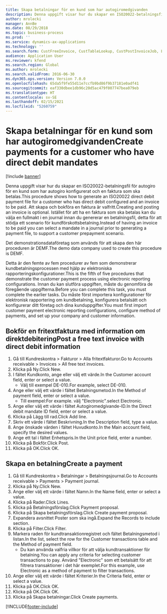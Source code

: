 ```yaml
---
title: Skapa betalningar för en kund som har autogiromedgivanden
description: Denna uppgift visar hur du skapar en ISO20022-betalningsfil för autogiro för en kund som har autogiro konfigurerat och en faktura som ska betalas.
author: mrolecki
manager: AnnBe
ms.date: 08/29/2018
ms.topic: business-process
ms.prod: ''
ms.service: dynamics-ax-applications
ms.technology: ''
ms.search.form: CustFreeInvoice, CustTableLookup, CustPostInvoiceJob, LedgerJournalTable, LedgerJournalTransCustPaym, SysQueryForm, CustPaymProposalEdit, BankAccountTableLookUp
audience: Application User
ms.reviewer: kfend
ms.search.region: Global
ms.author: mrolecki
ms.search.validFrom: 2016-06-30
ms.dyn365.ops.version: Version 7.0.0
ms.openlocfilehash: 65da5f9fe55d11e7ccfb9bd86f9b37181e0adf41
ms.sourcegitcommit: eaf330dbee1db96c20d5ac479f007747bea079eb
ms.translationtype: HT
ms.contentlocale: sv-SE
ms.lasthandoff: 02/15/2021
ms.locfileid: "5260759"
---
```

# <a name="create-payments-for-a-customer-who-have-direct-debit-mandates"></a><span data-ttu-id="0ce8c-103">Skapa betalningar för en kund som har autogiromedgivanden</span><span class="sxs-lookup"><span data-stu-id="0ce8c-103">Create payments for a customer who have direct debit mandates</span></span>

[!include [banner](../../includes/banner.md)]

<span data-ttu-id="0ce8c-104">Denna uppgift visar hur du skapar en ISO20022-betalningsfil för autogiro för en kund som har autogiro konfigurerat och en faktura som ska betalas.</span><span class="sxs-lookup"><span data-stu-id="0ce8c-104">This procedure shows how to generate an ISO20022 direct debit payment file for a customer who has direct debit configured and an invoice to be paid.</span></span> <span data-ttu-id="0ce8c-105">Att skapa och bokföra en faktura är valfritt.</span><span class="sxs-lookup"><span data-stu-id="0ce8c-105">Creating and posting an invoice is optional.</span></span> <span data-ttu-id="0ce8c-106">Istället för att ha en faktura som ska betalas kan du välja en fullmakt i en journal innan du genererar en betalningsfil, detta för att stödja ett scenario för kundförskottsbetalning.</span><span class="sxs-lookup"><span data-stu-id="0ce8c-106">Instead of having an invoice to be paid you can select a mandate in a journal prior to generating a payment file, to support a customer prepayment scenario.</span></span>



<span data-ttu-id="0ce8c-107">Det demonstrationsdataföretag som används för att skapa den här proceduren är DEMF.</span><span class="sxs-lookup"><span data-stu-id="0ce8c-107">The demo data company used to create this procedure is DEMF.</span></span>



<span data-ttu-id="0ce8c-108">Detta är den femte av fem procedurer av fem som demonstrerar kundbetalningsprocessen med hjälp av elektroniska rapporteringskonfigurationer.</span><span class="sxs-lookup"><span data-stu-id="0ce8c-108">This is the fifth of five procedures that demonstrate the customer payment process using electronic reporting configurations.</span></span> <span data-ttu-id="0ce8c-109">Innan du kan slutföra uppgiften, måste du genomföra de föregående uppgifterna.</span><span class="sxs-lookup"><span data-stu-id="0ce8c-109">Before you can complete this task, you must complete the earlier tasks.</span></span> <span data-ttu-id="0ce8c-110">Du måste först importera konfigurationer för elektronisk rapportering om kundbetalning, konfigurera betalsätt och konfigurerar ditt företag och dina kunduppgifter.</span><span class="sxs-lookup"><span data-stu-id="0ce8c-110">You must first import customer payment electronic reporting configurations, configure method of payments, and set up your company and customer information.</span></span> 


## <a name="post-a-free-text-invoice-with-direct-debit-information"></a><span data-ttu-id="0ce8c-111">Bokför en fritextfaktura med information om direktdebitering</span><span class="sxs-lookup"><span data-stu-id="0ce8c-111">Post a free text invoice with direct debit information</span></span>
1. <span data-ttu-id="0ce8c-112">Gå till Kundreskontra > Fakturor > Alla fritextfakturor.</span><span class="sxs-lookup"><span data-stu-id="0ce8c-112">Go to Accounts receivable > Invoices > All free text invoices.</span></span>
2. <span data-ttu-id="0ce8c-113">Klicka på Ny.</span><span class="sxs-lookup"><span data-stu-id="0ce8c-113">Click New.</span></span>
3. <span data-ttu-id="0ce8c-114">I fältet Kundkonto, ange eller välj ett värde.</span><span class="sxs-lookup"><span data-stu-id="0ce8c-114">In the Customer account field, enter or select a value.</span></span>
    * <span data-ttu-id="0ce8c-115">Välj till exempel DE-010.</span><span class="sxs-lookup"><span data-stu-id="0ce8c-115">For example, select DE-010.</span></span>  
4. <span data-ttu-id="0ce8c-116">Ange eller välj ett värde i fältet Betalningsmetod.</span><span class="sxs-lookup"><span data-stu-id="0ce8c-116">In the Method of payment field, enter or select a value.</span></span>
    * <span data-ttu-id="0ce8c-117">Till exempel:</span><span class="sxs-lookup"><span data-stu-id="0ce8c-117">For example.</span></span> <span data-ttu-id="0ce8c-118">välj "Electronic".</span><span class="sxs-lookup"><span data-stu-id="0ce8c-118">select Electronic.</span></span>  
5. <span data-ttu-id="0ce8c-119">Ange eller välj ett värde i fältet Autogiromedgivande-ID.</span><span class="sxs-lookup"><span data-stu-id="0ce8c-119">In the Direct debit mandate ID field, enter or select a value.</span></span>
6. <span data-ttu-id="0ce8c-120">Klicka på Lägg till rad.</span><span class="sxs-lookup"><span data-stu-id="0ce8c-120">Click Add line.</span></span>
7. <span data-ttu-id="0ce8c-121">Skriv ett värde i fältet Beskrivning.</span><span class="sxs-lookup"><span data-stu-id="0ce8c-121">In the Description field, type a value.</span></span>
8. <span data-ttu-id="0ce8c-122">Ange önskade värden i fältet Huvudkonto.</span><span class="sxs-lookup"><span data-stu-id="0ce8c-122">In the Main account field, specify the desired values.</span></span>
9. <span data-ttu-id="0ce8c-123">Ange ett tal i fältet Enhetspris.</span><span class="sxs-lookup"><span data-stu-id="0ce8c-123">In the Unit price field, enter a number.</span></span>
10. <span data-ttu-id="0ce8c-124">Klicka på Bokför.</span><span class="sxs-lookup"><span data-stu-id="0ce8c-124">Click Post.</span></span>
11. <span data-ttu-id="0ce8c-125">Klicka på OK.</span><span class="sxs-lookup"><span data-stu-id="0ce8c-125">Click OK.</span></span>

## <a name="create-a-payment"></a><span data-ttu-id="0ce8c-126">Skapa en betalning</span><span class="sxs-lookup"><span data-stu-id="0ce8c-126">Create a payment</span></span>
1. <span data-ttu-id="0ce8c-127">Gå till Kundreskontra > Betalningar > Betalningsjournal.</span><span class="sxs-lookup"><span data-stu-id="0ce8c-127">Go to Accounts receivable > Payments > Payment journal.</span></span>
2. <span data-ttu-id="0ce8c-128">Klicka på Ny.</span><span class="sxs-lookup"><span data-stu-id="0ce8c-128">Click New.</span></span>
3. <span data-ttu-id="0ce8c-129">Ange eller välj ett värde i fältet Namn.</span><span class="sxs-lookup"><span data-stu-id="0ce8c-129">In the Name field, enter or select a value.</span></span>
4. <span data-ttu-id="0ce8c-130">Klicka på Rader.</span><span class="sxs-lookup"><span data-stu-id="0ce8c-130">Click Lines.</span></span>
5. <span data-ttu-id="0ce8c-131">Klicka på Betalningsförslag.</span><span class="sxs-lookup"><span data-stu-id="0ce8c-131">Click Payment proposal.</span></span>
6. <span data-ttu-id="0ce8c-132">Klicka på Skapa betalningsförslag.</span><span class="sxs-lookup"><span data-stu-id="0ce8c-132">Click Create payment proposal.</span></span>
7. <span data-ttu-id="0ce8c-133">Expandera avsnittet Poster som ska ingå.</span><span class="sxs-lookup"><span data-stu-id="0ce8c-133">Expand the Records to include section.</span></span>
8. <span data-ttu-id="0ce8c-134">Klicka på Filter.</span><span class="sxs-lookup"><span data-stu-id="0ce8c-134">Click Filter.</span></span>
9. <span data-ttu-id="0ce8c-135">Markera raden för kundtransaktionregistret och fältet Betalningsmetod i listan.</span><span class="sxs-lookup"><span data-stu-id="0ce8c-135">In the list, select the row for the Customer transactions table and the Method of payment field.</span></span>
    * <span data-ttu-id="0ce8c-136">Du kan använda valfria villkor för att välja kundtransaktioner för betalning.</span><span class="sxs-lookup"><span data-stu-id="0ce8c-136">You can apply any criteria for selecting customer transactions to pay.</span></span> <span data-ttu-id="0ce8c-137">Använd "Electronic" som ett betalsätt för att filtrera transaktioner i det här exemplet.</span><span class="sxs-lookup"><span data-stu-id="0ce8c-137">For this example, use Electronic as a method of payment to filter transactions.</span></span>  
10. <span data-ttu-id="0ce8c-138">Ange eller välj ett värde i fältet Kriterier.</span><span class="sxs-lookup"><span data-stu-id="0ce8c-138">In the Criteria field, enter or select a value.</span></span>
11. <span data-ttu-id="0ce8c-139">Klicka på OK.</span><span class="sxs-lookup"><span data-stu-id="0ce8c-139">Click OK.</span></span>
12. <span data-ttu-id="0ce8c-140">Klicka på OK.</span><span class="sxs-lookup"><span data-stu-id="0ce8c-140">Click OK.</span></span>
13. <span data-ttu-id="0ce8c-141">Klicka på Skapa betalningar.</span><span class="sxs-lookup"><span data-stu-id="0ce8c-141">Click Create payments.</span></span>


[!INCLUDE[footer-include](../../../includes/footer-banner.md)]